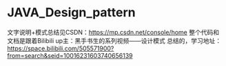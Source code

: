 # JAVA_Design_pattern

文字说明+模式总结见CSDN：https://mp.csdn.net/console/home
整个代码和文档是跟着Bilibili up主：黑手书生的系列视频——设计模式 总结的，学习地址：https://space.bilibili.com/505571900?from=search&seid=10016231603740656139
